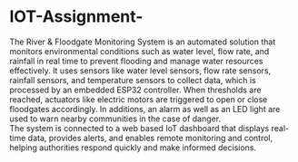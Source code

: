 # IOT-Assignment-
The River & Floodgate Monitoring System is an automated solution that monitors environmental conditions such as water level, flow rate, and rainfall in real time to prevent flooding and manage water resources effectively. 
It uses sensors like water level sensors, flow rate sensors, rainfall sensors, and temperature sensors to collect data, which is processed by an embedded ESP32 controller. 
When thresholds are reached, actuators like electric motors are triggered to open or close floodgates accordingly. In additions, an alarm as well as an LED light are used to warn nearby communities in the case of danger.  
The system is connected to a web based IoT dashboard that displays real-time data, provides alerts, and enables remote monitoring and control, helping authorities respond quickly and make informed decisions.
